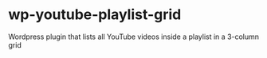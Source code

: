 # wp-youtube-playlist-grid
 Wordpress plugin that lists all YouTube videos inside a playlist in a 3-column grid

